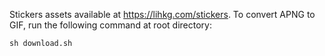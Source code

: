 Stickers assets available at https://lihkg.com/stickers. To convert APNG to GIF, run the following command at root directory:

```
sh download.sh
```
